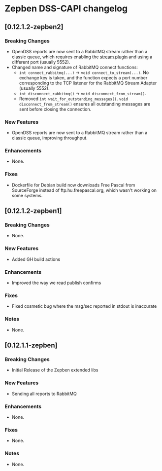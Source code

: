 # Zepben DSS-CAPI changelog
## [0.12.1.2-zepben2]
### Breaking Changes
* OpenDSS reports are now sent to a RabbitMQ stream rather than a classic queue, which requires enabling the
  [stream plugin](https://www.rabbitmq.com/stream.html) and using a different port (usually 5552).
* Changed name and signature of RabbitMQ connect functions:
  * `int connect_rabbitmq(...)` &rarr; `void connect_to_stream(...)`. No exchange key is taken, and the function expects
    a port number corresponding to the TCP listener for the RabbitMQ Stream Adapter (usually 5552).
  * `int disconnect_rabbitmq()` &rarr; `void disconnect_from_stream()`.
  * Removed `int wait_for_outstanding_messages()`. `void disconnect_from_stream()` ensures all outstanding messages are
    sent before closing the connection.

### New Features
* OpenDSS reports are now sent to a RabbitMQ stream rather than a classic queue, improving throughput.

### Enhancements
* None.

### Fixes
* Dockerfile for Debian build now downloads Free Pascal from SourceForge instead of ftp.hu.freepascal.org,
  which wasn't working on some systems.

## [0.12.1.2-zepben1]
### Breaking Changes
* None.

### New Features
* Added GH build actions

### Enhancements
* Improved the way we read publish confirms

### Fixes
* Fixed cosmetic bug where the msg/sec reported in stdout is inaccurate

### Notes
* None.

## [0.12.1.1-zepben] 
### Breaking Changes

* Initial Release of the Zepben extended libs

### New Features
* Sending all reports to RabbitMQ

### Enhancements
* None.

### Fixes
* None.

### Notes
* None.

